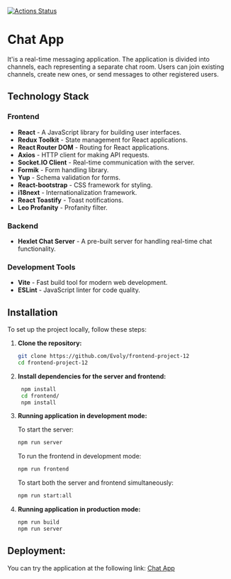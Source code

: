 [![Actions Status](https://github.com/Evoly/frontend-project-12/actions/workflows/hexlet-check.yml/badge.svg)](https://github.com/Evoly/frontend-project-12/actions)

# Chat App

It'is a real-time messaging application. The application is divided into channels, each representing a separate chat room. Users can join existing channels, create new ones, or send messages to other registered users.

## Technology Stack

### Frontend
- **React** - A JavaScript library for building user interfaces.
- **Redux Toolkit** - State management for React applications.
- **React Router DOM** - Routing for React applications.
- **Axios** - HTTP client for making API requests.
- **Socket.IO Client** - Real-time communication with the server.
- **Formik** - Form handling library.
- **Yup** - Schema validation for forms.
- **React-bootstrap** - CSS framework for styling.
- **i18next** - Internationalization framework.
- **React Toastify** - Toast notifications.
- **Leo Profanity** - Profanity filter.

### Backend
- **Hexlet Chat Server** - A pre-built server for handling real-time chat functionality.

### Development Tools
- **Vite** - Fast build tool for modern web development.
- **ESLint** - JavaScript linter for code quality.

## Installation

To set up the project locally, follow these steps:

1. **Clone the repository:**
   ```bash
   git clone https://github.com/Evoly/frontend-project-12
   cd frontend-project-12

2. **Install dependencies for the server and frontend:**
   ```bash
    npm install
    cd frontend/
    npm install

3. **Running application in development mode:**

    To start the server:
      ```bash
      npm run server
      ```

    To run the frontend in development mode:
      ```bash
      npm run frontend
      ```

    To start both the server and frontend simultaneously:
      ```bash
      npm run start:all
      ```
3. **Running application in production mode:**
    ```bash
    npm run build
    npm run server
    ```

## Deployment:

You can try the application at the following link: [Chat App](https://frontend-project-12-fmkq.onrender.com/)